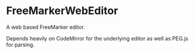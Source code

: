 FreeMarkerWebEditor
===================

A web based FreeMarker editor.

Depends heavily on CodeMirror for the underlying editor as well as PEG.js for parsing.
